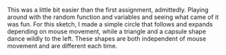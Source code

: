 This was a little bit easier than the first assignment, admittedly. Playing around with the random function and variables and seeing what came of it was fun. For this sketch, I made a simple circle that follows and expands depending on mouse movement, while a triangle and a capsule shape dance wildly to the left. These shapes are both independent of mouse movement and are different each time.